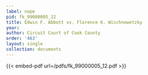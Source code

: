 ```yaml
---
label: nope
pid: fk_99000005_12
title: Edwin F. Abbott vs. Florence K. Wischnewetzky
year:
author: Circuit Court of Cook County
order: '463'
layout: single
collection: documents
---
```



{{< embed-pdf url=/pdfs/fk_99000005_12.pdf >}}